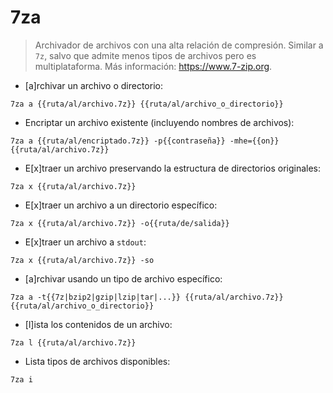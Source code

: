 # 7za

> Archivador de archivos con una alta relación de compresión.
> Similar a `7z`, salvo que admite menos tipos de archivos pero es multiplataforma.
> Más información: <https://www.7-zip.org>.

- [a]rchivar un archivo o directorio:

`7za a {{ruta/al/archivo.7z}} {{ruta/al/archivo_o_directorio}}`

- Encriptar un archivo existente (incluyendo nombres de archivos):

`7za a {{ruta/al/encriptado.7z}} -p{{contraseña}} -mhe={{on}} {{ruta/al/archivo.7z}}`

- E[x]traer un archivo preservando la estructura de directorios originales:

`7za x {{ruta/al/archivo.7z}}`

- E[x]traer un archivo a un directorio específico:

`7za x {{ruta/al/archivo.7z}} -o{{ruta/de/salida}}`

- E[x]traer un archivo a `stdout`:

`7za x {{ruta/al/archivo.7z}} -so`

- [a]rchivar usando un tipo de archivo específico:

`7za a -t{{7z|bzip2|gzip|lzip|tar|...}} {{ruta/al/archivo.7z}} {{ruta/al/archivo_o_directorio}}`

- [l]ista los contenidos de un archivo:

`7za l {{ruta/al/archivo.7z}}`

- Lista tipos de archivos disponibles:

`7za i`
